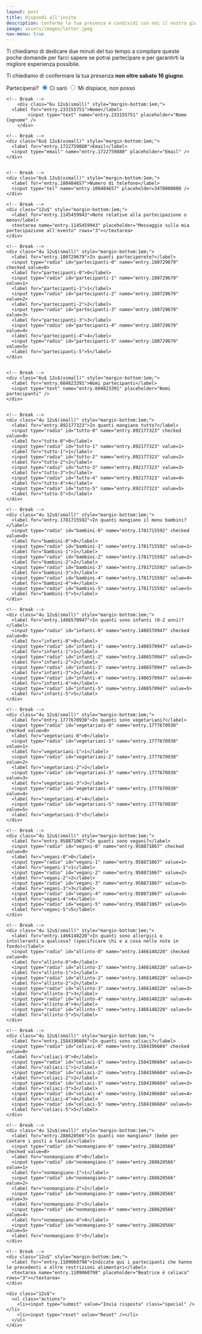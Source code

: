 ```yaml
---
layout: post
title: Rispondi all'invito
description: Conferma la tua presenza e condividi con noi il nostro giorno speciale
image: assets/images/letter.jpeg
nav-menu: true
---
```


Ti chiediamo di dedicare due minuti del tuo tempo a compilare queste poche domande per farci sapere se potrai partecipare e per garantirti la migliore esperienza possibile.

Ti chiediamo di confermare la tua presenza **non oltre sabato 16 giugno**.

<form action="https://docs.google.com/forms/d/e/1FAIpQLSf9Aj3U5US2e1J3kWmEFwQKR0sBOFfGs6Hyia19MBiaQ6Dm0g/formResponse">
    <!-- Break -->
    <div class="4u 12u$(small)">
      <label for="entry.1381760183">Parteciperai?</label>
      <input type="radio" id="sì" name="entry.1381760183" checked value="Ci sarò">
      <label for="sì">Ci sarò</label>
      <input type="radio" id="no" name="entry.1381760183" value="Mi+dispiace,+non+posso">
      <label for="no">Mi dispiace, non posso</label>
    </div>

    <!-- Break -->
		<div class="6u 12u$(small)" style="margin-bottom:1em;">
      <label for="entry.233155751">Nome</label>
			<input type="text" name="entry.233155751" placeholder="Nome Cognome" />
		</div>
<!--
    <input type="radio" id="sì" name="entry.1381760183" value="Ci sarò">
    <label for="sì">Ci sarò</label>
    <input type="radio" id="no" name="entry.1381760183" value="Mi+dispiace,+non+posso">
    <label for="no">Mi dispiace, non posso</label>
    <label for="entry.233155751">Nome</label>
    <input type="text" name="entry.233155751" placeholder="Nome Cognome">-->

    <!-- Break -->
    <div class="6u$ 12u$(xsmall)" style="margin-bottom:1em;">
      <label for="entry.1722759880">Email</label>
      <input type="email" name="entry.1722759880" placeholder="Email" />
    </div>


    <!-- Break -->
    <div class="6u$ 12u$(xsmall)" style="margin-bottom:1em;">
      <label for="entry.100484657">Numero di telefono</label>
      <input type="tel" name="entry.100484657" placeholder=3470000000 />
    </div>

    <!-- Break -->
    <div class="12u$" style="margin-bottom:1em;">
      <label for="entry.1145459943">Note relative alla partecipazione o meno</label>
      <textarea name="entry.1145459943" placeholder="Messaggio sulla mia partecipazione all'evento" rows="3"></textarea>
    </div>

    <!-- Break -->
    <div class="4u 12u$(small)" style="margin-bottom:1em;">
      <label for="entry.180729679">In quanti parteciperete?</label>
      <input type="radio" id="partecipanti-0" name="entry.180729679" checked value=0>
      <label for="partecipanti-0">0</label>
      <input type="radio" id="partecipanti-1" name="entry.180729679" value=1>
      <label for="partecipanti-1">1</label>
      <input type="radio" id="partecipanti-2" name="entry.180729679" value=2>
      <label for="partecipanti-2">2</label>
      <input type="radio" id="partecipanti-3" name="entry.180729679" value=3>
      <label for="partecipanti-3">3</label>
      <input type="radio" id="partecipanti-4" name="entry.180729679" value=4>
      <label for="partecipanti-4">4</label>
      <input type="radio" id="partecipanti-5" name="entry.180729679" value=5>
      <label for="partecipanti-5">5</label>
    </div>


    <!-- Break -->
    <div class="6u$ 12u$(xsmall)" style="margin-bottom:1em;">
      <label for="entry.604823391">Nomi partecipanti</label>
      <input type="text" name="entry.604823391" placeholder="Nomi partecipanti" />
    </div>


    <!-- Break -->
    <div class="4u 12u$(small)" style="margin-bottom:1em;">
      <label for="entry.892177323">In quanti mangiano tutto?</label>
      <input type="radio" id="tutto-0" name="entry.892177323" checked value=0>
      <label for="tutto-0">0</label>
      <input type="radio" id="tutto-1" name="entry.892177323" value=1>
      <label for="tutto-1">1</label>
      <input type="radio" id="tutto-2" name="entry.892177323" value=2>
      <label for="tutto-2">2</label>
      <input type="radio" id="tutto-3" name="entry.892177323" value=3>
      <label for="tutto-3">3</label>
      <input type="radio" id="tutto-4" name="entry.892177323" value=4>
      <label for="tutto-4">4</label>
      <input type="radio" id="tutto-5" name="entry.892177323" value=5>
      <label for="tutto-5">5</label>
    </div>

    <!-- Break -->
    <div class="4u 12u$(small)" style="margin-bottom:1em;">
      <label for="entry.1781715592">In quanti mangiano il menu bambini?</label>
      <input type="radio" id="bambini-0" name="entry.1781715592" checked value=0>
      <label for="bambini-0">0</label>
      <input type="radio" id="bambini-1" name="entry.1781715592" value=1>
      <label for="bambini-1">1</label>
      <input type="radio" id="bambini-2" name="entry.1781715592" value=2>
      <label for="bambini-2">2</label>
      <input type="radio" id="bambini-3" name="entry.1781715592" value=3>
      <label for="bambini-3">3</label>
      <input type="radio" id="bambini-4" name="entry.1781715592" value=4>
      <label for="bambini-4">4</label>
      <input type="radio" id="bambini-5" name="entry.1781715592" value=5>
      <label for="bambini-5">5</label>
    </div>

    <!-- Break -->
    <div class="4u 12u$(small)" style="margin-bottom:1em;">
      <label for="entry.1486570947">In quanti sono infanti (0-2 anni)?</label>
      <input type="radio" id="infanti-0" name="entry.1486570947" checked value=0>
      <label for="infanti-0">0</label>
      <input type="radio" id="infanti-1" name="entry.1486570947" value=1>
      <label for="infanti-1">1</label>
      <input type="radio" id="infanti-2" name="entry.1486570947" value=2>
      <label for="infanti-2">2</label>
      <input type="radio" id="infanti-3" name="entry.1486570947" value=3>
      <label for="infanti-3">3</label>
      <input type="radio" id="infanti-4" name="entry.1486570947" value=4>
      <label for="infanti-4">4</label>
      <input type="radio" id="infanti-5" name="entry.1486570947" value=5>
      <label for="infanti-5">5</label>
    </div>

    <!-- Break -->
    <div class="4u 12u$(small)" style="margin-bottom:1em;">
      <label for="entry.1777670930">In quanti sono vegetariani?</label>
      <input type="radio" id="vegetariani-0" name="entry.1777670930" checked value=0>
      <label for="vegetariani-0">0</label>
      <input type="radio" id="vegetariani-1" name="entry.1777670930" value=1>
      <label for="vegetariani-1">1</label>
      <input type="radio" id="vegetariani-2" name="entry.1777670930" value=2>
      <label for="vegetariani-2">2</label>
      <input type="radio" id="vegetariani-3" name="entry.1777670930" value=3>
      <label for="vegetariani-3">3</label>
      <input type="radio" id="vegetariani-4" name="entry.1777670930" value=4>
      <label for="vegetariani-4">4</label>
      <input type="radio" id="vegetariani-5" name="entry.1777670930" value=5>
      <label for="vegetariani-5">5</label>
    </div>

    <!-- Break -->
    <div class="4u 12u$(small)" style="margin-bottom:1em;">
      <label for="entry.958871067">In quanti sono vegani?</label>
      <input type="radio" id="vegani-0" name="entry.958871067" checked value=0>
      <label for="vegani-0">0</label>
      <input type="radio" id="vegani-1" name="entry.958871067" value=1>
      <label for="vegani-1">1</label>
      <input type="radio" id="vegani-2" name="entry.958871067" value=2>
      <label for="vegani-2">2</label>
      <input type="radio" id="vegani-3" name="entry.958871067" value=3>
      <label for="vegani-3">3</label>
      <input type="radio" id="vegani-4" name="entry.958871067" value=4>
      <label for="vegani-4">4</label>
      <input type="radio" id="vegani-5" name="entry.958871067" value=5>
      <label for="vegani-5">5</label>
    </div>

    <!-- Break -->
    <div class="4u 12u$(small)" style="margin-bottom:1em;">
      <label for="entry.1466148220">In quanti sono allergici o intolleranti a qualcosa? (specificare chi e a cosa nelle note in fondo)</label>
      <input type="radio" id="allinto-0" name="entry.1466148220" checked value=0>
      <label for="allinto-0">0</label>
      <input type="radio" id="allinto-1" name="entry.1466148220" value=1>
      <label for="allinto-1">1</label>
      <input type="radio" id="allinto-2" name="entry.1466148220" value=2>
      <label for="allinto-2">2</label>
      <input type="radio" id="allinto-3" name="entry.1466148220" value=3>
      <label for="allinto-3">3</label>
      <input type="radio" id="allinto-4" name="entry.1466148220" value=4>
      <label for="allinto-4">4</label>
      <input type="radio" id="allinto-5" name="entry.1466148220" value=5>
      <label for="allinto-5">5</label>
    </div>

    <!-- Break -->
    <div class="4u 12u$(small)" style="margin-bottom:1em;">
      <label for="entry.1584196604">In quanti sono celiaci?</label>
      <input type="radio" id="celiaci-0" name="entry.1584196604" checked value=0>
      <label for="celiaci-0">0</label>
      <input type="radio" id="celiaci-1" name="entry.1584196604" value=1>
      <label for="celiaci-1">1</label>
      <input type="radio" id="celiaci-2" name="entry.1584196604" value=2>
      <label for="celiaci-2">2</label>
      <input type="radio" id="celiaci-3" name="entry.1584196604" value=3>
      <label for="celiaci-3">3</label>
      <input type="radio" id="celiaci-4" name="entry.1584196604" value=4>
      <label for="celiaci-4">4</label>
      <input type="radio" id="celiaci-5" name="entry.1584196604" value=5>
      <label for="celiaci-5">5</label>
    </div>

    <!-- Break -->
    <div class="4u 12u$(small)" style="margin-bottom:1em;">
      <label for="entry.288620566">In quanti non mangiano? (bebè per contare i posti a tavola)</label>
      <input type="radio" id="nonmangiano-0" name="entry.288620566" checked value=0>
      <label for="nonmangiano-0">0</label>
      <input type="radio" id="nonmangiano-1" name="entry.288620566" value=1>
      <label for="nonmangiano-1">1</label>
      <input type="radio" id="nonmangiano-2" name="entry.288620566" value=2>
      <label for="nonmangiano-2">2</label>
      <input type="radio" id="nonmangiano-3" name="entry.288620566" value=3>
      <label for="nonmangiano-3">3</label>
      <input type="radio" id="nonmangiano-4" name="entry.288620566" value=4>
      <label for="nonmangiano-4">4</label>
      <input type="radio" id="nonmangiano-5" name="entry.288620566" value=5>
      <label for="nonmangiano-5">5</label>
    </div>

    <!-- Break -->
    <div class="12u$" style="margin-bottom:1em;">
      <label for="entry.1109060798">Indicate qui i partecipanti che hanno le precedenti o altre restrizioni alimentari</label>
      <textarea name="entry.1109060798" placeholder="Beatrice è celiaca" rows="3"></textarea>
    </div>

    <div class="12u$">
      <ul class="actions">
        <li><input type="submit" value="Invia risposta" class="special" /></li>
        <li><input type="reset" value="Reset" /></li>
      </ul>
    </div>

</form>
